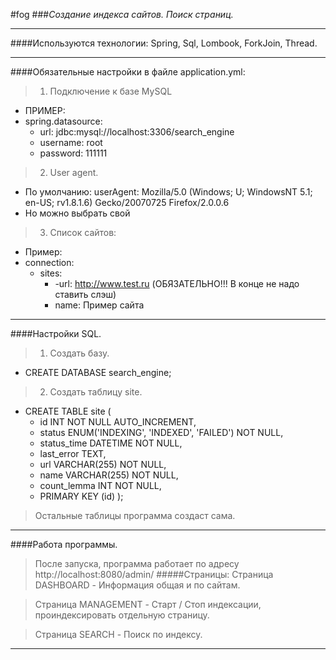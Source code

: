 #fog
###_Создание индекса сайтов. Поиск страниц._
____
####Используются технологии: Spring, Sql, Lombook, ForkJoin, Thread.
____
####Обязательные настройки в файле application.yml:
> 1. Подключение к базе MySQL
- ПРИМЕР:
- spring.datasource:
    - url: jdbc:mysql://localhost:3306/search_engine 
    - username: root 
    - password: 111111

> 2. User agent.
- По умолчанию:
userAgent: Mozilla/5.0 (Windows; U; WindowsNT 5.1; en-US; rv1.8.1.6) Gecko/20070725 Firefox/2.0.0.6
- Но можно выбрать свой

> 3. Список сайтов:
- Пример:
- connection:
    - sites:
      - -url: http://www.test.ru (ОБЯЗАТЕЛЬНО!!! В конце не надо ставить слэш)
      - name: Пример сайта
____
####Настройки SQL.
> 1. Создать базу.
- CREATE DATABASE search_engine;

> 2. Создать таблицу site.
 - CREATE TABLE site
(
   - id INT NOT NULL AUTO_INCREMENT,
   - status ENUM('INDEXING', 'INDEXED', 'FAILED') NOT NULL,
   - status_time DATETIME NOT NULL,
   - last_error TEXT,
   - url VARCHAR(255) NOT NULL,
   - name VARCHAR(255) NOT NULL,
   - count_lemma INT NOT NULL,
   - PRIMARY KEY (id)
);

> Остальные таблицы программа создаст сама.
____
####Работа программы.
> После запуска, программа работает по адресу http://localhost:8080/admin/
#####Страницы:
> Страница DASHBOARD - Информация общая и по сайтам.

> Страница MANAGEMENT - Старт / Стоп индексации, проиндексировать отдельную страницу.

> Страница SEARCH - Поиск по индексу.
___
